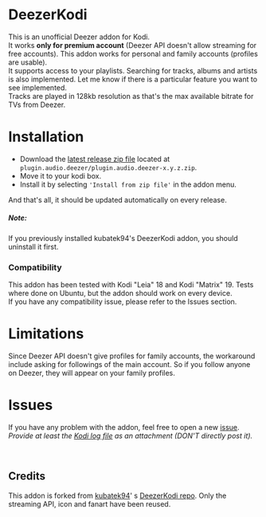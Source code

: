 # DeezerKodi

This is an unofficial Deezer addon for Kodi.  
It works **only for premium account** (Deezer API doesn't allow streaming for free accounts).
This addon works for personal and family accounts (profiles are usable).  
It supports access to your playlists. Searching for tracks, albums and artists is also implemented.
Let me know if there is a particular feature you want to see implemented.  
Tracks are played in 128kb resolution as that's the max available bitrate for TVs from Deezer.

# Installation

* Download
  the [latest release zip file](https://raw.githubusercontent.com/Valentin271/DeezerKodi/master/plugin.audio.deezer/plugin.audio.deezer-1.0.1.zip)
  located at `plugin.audio.deezer/plugin.audio.deezer-x.y.z.zip`.
* Move it to your kodi box.
* Install it by selecting `'Install from zip file'` in the addon menu.

And that's all, it should be updated automatically on every release.

##### Note:

If you previously installed kubatek94's DeezerKodi addon, you should uninstall it first.

### Compatibility

This addon has been tested with Kodi "Leia" 18 and Kodi "Matrix" 19.
Tests where done on Ubuntu, but the addon should work on every device.  
If you have any compatibility issue, please refer to the Issues section.

# Limitations

Since Deezer API doesn't give profiles for family accounts, the workaround include asking for followings of the main
account.
So if you follow anyone on Deezer, they will appear on your family profiles.

# Issues

If you have any problem with the addon, feel free to open a
new [issue](https://github.com/Valentin271/DeezerKodi/issues).  
*Provide at least the [Kodi log file](https://kodi.wiki/view/Log_file) as an attachment (DON'T directly post it).*


<br>

## Credits

This addon is forked from [kubatek94](https://github.com/kubatek94)'
s [DeezerKodi repo](https://github.com/kubatek94/DeezerKodi).
Only the streaming API, icon and fanart have been reused.
